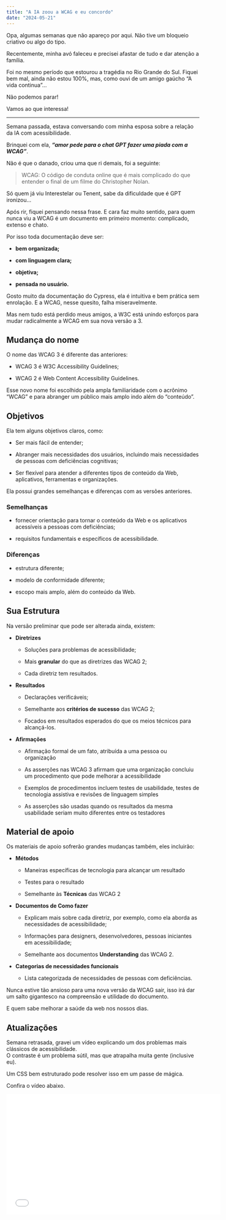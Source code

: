 ```yaml
---
title: "A IA zoou a WCAG e eu concordo"
date: "2024-05-21"
---
```


Opa, algumas semanas que não apareço por aqui. Não tive um bloqueio criativo ou algo do tipo.

Recentemente, minha avó faleceu e precisei afastar de tudo e dar atenção a família.

Foi no mesmo período que estourou a tragédia no Rio Grande do Sul. Fiquei bem mal, ainda não estou 100%, mas, como ouvi de um amigo gaúcho “A vida continua”…

Não podemos parar!

Vamos ao que interessa!

* * *

Semana passada, estava conversando com minha esposa sobre a relação da IA com acessibilidade.

Brinquei com ela, _**“amor pede para o chat GPT fazer uma piada com a WCAG”**_.

Não é que o danado, criou uma que ri demais, foi a seguinte:

> WCAG: O código de conduta online que é mais complicado do que entender o final de um filme do Christopher Nolan.

Só quem já viu Interestelar ou Tenent, sabe da dificuldade que é GPT ironizou…

Após rir, fiquei pensando nessa frase. E cara faz muito sentido, para quem nunca viu a WCAG é um documento em primeiro momento: complicado, extenso e chato.

Por isso toda documentação deve ser:

- **bem organizada;**

- **com linguagem clara;**

- **objetiva;**

- **pensada no usuário.**

Gosto muito da documentação do Cypress, ela é intuitiva e bem prática sem enrolação. E a WCAG, nesse quesito, falha miseravelmente.

Mas nem tudo está perdido meus amigos, a W3C está unindo esforços para mudar radicalmente a WCAG em sua nova versão a 3.

## Mudança do nome

O nome das WCAG 3 é diferente das anteriores:

- WCAG 3 é W3C Accessibility Guidelines;

- WCAG 2 é Web Content Accessibility Guidelines.

Esse novo nome foi escolhido pela ampla familiaridade com o acrônimo “WCAG” e para abranger um público mais amplo indo além do “conteúdo”.

## Objetivos

Ela tem alguns objetivos claros, como:

- Ser mais fácil de entender;

- Abranger mais necessidades dos usuários, incluindo mais necessidades de pessoas com deficiências cognitivas;

- Ser flexível para atender a diferentes tipos de conteúdo da Web, aplicativos, ferramentas e organizações.

Ela possui grandes semelhanças e diferenças com as versões anteriores.

### Semelhanças

- fornecer orientação para tornar o conteúdo da Web e os aplicativos acessíveis a pessoas com deficiências;

- requisitos fundamentais e específicos de acessibilidade.

### Diferenças

- estrutura diferente;

- modelo de conformidade diferente;

- escopo mais amplo, além do conteúdo da Web.

## Sua Estrutura

Na versão preliminar que pode ser alterada ainda, existem:

- **Diretrizes**
    - Soluções para problemas de acessibilidade;
    
    - Mais **granular** do que as diretrizes das WCAG 2;
    
    - Cada diretriz tem resultados.

- **Resultados**
    - Declarações verificáveis;
    
    - Semelhante aos **critérios de sucesso** das WCAG 2;
    
    - Focados em resultados esperados do que os meios técnicos para alcançá-los.

- **Afirmações**
    - Afirmação formal de um fato, atribuída a uma pessoa ou organização
    
    - As asserções nas WCAG 3 afirmam que uma organização concluiu um procedimento que pode melhorar a acessibilidade
    
    - Exemplos de procedimentos incluem testes de usabilidade, testes de tecnologia assistiva e revisões de linguagem simples
    
    - As asserções são usadas quando os resultados da mesma usabilidade seriam muito diferentes entre os testadores

## Material de apoio

Os materiais de apoio sofrerão grandes mudanças também, eles incluirão:

- **Métodos**
    - Maneiras específicas de tecnologia para alcançar um resultado
    
    - Testes para o resultado
    
    - Semelhante às **Técnicas** das WCAG 2

- **Documentos de Como fazer**
    - Explicam mais sobre cada diretriz, por exemplo, como ela aborda as necessidades de acessibilidade;
    
    - Informações para designers, desenvolvedores, pessoas iniciantes em acessibilidade;
    
    - Semelhante aos documentos **Understanding** das WCAG 2.

- **Categorias de necessidades funcionais**
    - Lista categorizada de necessidades de pessoas com deficiências.

Nunca estive tão ansioso para uma nova versão da WCAG sair, isso irá dar um salto gigantesco na compreensão e utilidade do documento.

E quem sabe melhorar a saúde da web nos nossos dias.

## Atualizações

Semana retrasada, gravei um vídeo explicando um dos problemas mais clássicos de acessibilidade.  
O contraste é um problema sútil, mas que atrapalha muita gente (inclusive eu).

Um CSS bem estruturado pode resolver isso em um passe de mágica.

Confira o vídeo abaixo.

<iframe title="YouTube video player" src="//www.youtube.com/embed/4R7-z4kSqqE?si=E-p8BwrvhdG5qsSt" width="560" height="315" frameborder="0" allowfullscreen="allowfullscreen"></iframe>
